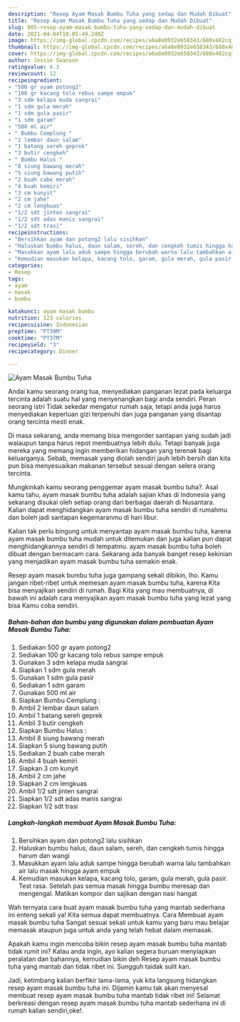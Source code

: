 ```yaml
---
description: "Resep Ayam Masak Bumbu Tuha yang sedap dan Mudah Dibuat"
title: "Resep Ayam Masak Bumbu Tuha yang sedap dan Mudah Dibuat"
slug: 905-resep-ayam-masak-bumbu-tuha-yang-sedap-dan-mudah-dibuat
date: 2021-04-04T18:05:49.240Z
image: https://img-global.cpcdn.com/recipes/a6a8e0932e658343/680x482cq70/ayam-masak-bumbu-tuha-foto-resep-utama.jpg
thumbnail: https://img-global.cpcdn.com/recipes/a6a8e0932e658343/680x482cq70/ayam-masak-bumbu-tuha-foto-resep-utama.jpg
cover: https://img-global.cpcdn.com/recipes/a6a8e0932e658343/680x482cq70/ayam-masak-bumbu-tuha-foto-resep-utama.jpg
author: Jessie Swanson
ratingvalue: 4.3
reviewcount: 12
recipeingredient:
- "500 gr ayam potong2"
- "100 gr kacang tolo rebus sampe empuk"
- "3 sdm kelapa muda sangrai"
- "1 sdm gula merah"
- "1 sdm gula pasir"
- "1 sdm garam"
- "500 ml air"
- " Bumbu Cemplung "
- "2 lembar daun salam"
- "1 batang sereh geprek"
- "3 butir cengkeh"
- " Bumbu Halus "
- "8 siung bawang merah"
- "5 siung bawang putih"
- "2 buah cabe merah"
- "4 buah kemiri"
- "3 cm kunyit"
- "2 cm jahe"
- "2 cm lengkuas"
- "1/2 sdt jinten sangrai"
- "1/2 sdt adas manis sangrai"
- "1/2 sdt trasi"
recipeinstructions:
- "Bersihkan ayam dan potong2 lalu sisihkan"
- "Haluskan bumbu halus, daun salam, sereh, dan cengkeh tumis hingga harum dan wangi"
- "Masukkan ayam lalu aduk sampe hingga berubah warna lalu tambahkan air lalu masak hingga ayam empuk"
- "Kemudian masukan kelapa, kacang tolo, garam, gula merah, gula pasir. Test rasa. Setelah pas semua masak hingga bumbu meresap dan mengengal. Matikan kompor dan sajikan dengan nasi hangat"
categories:
- Resep
tags:
- ayam
- masak
- bumbu

katakunci: ayam masak bumbu 
nutrition: 123 calories
recipecuisine: Indonesian
preptime: "PT39M"
cooktime: "PT37M"
recipeyield: "3"
recipecategory: Dinner

---
```



![Ayam Masak Bumbu Tuha](https://img-global.cpcdn.com/recipes/a6a8e0932e658343/680x482cq70/ayam-masak-bumbu-tuha-foto-resep-utama.jpg)

Andai kamu seorang orang tua, menyediakan panganan lezat pada keluarga tercinta adalah suatu hal yang menyenangkan bagi anda sendiri. Peran seorang istri Tidak sekedar mengatur rumah saja, tetapi anda juga harus menyediakan keperluan gizi terpenuhi dan juga panganan yang disantap orang tercinta mesti enak.

Di masa  sekarang, anda memang bisa mengorder santapan yang sudah jadi walaupun tanpa harus repot membuatnya lebih dulu. Tetapi banyak juga mereka yang memang ingin memberikan hidangan yang terenak bagi keluarganya. Sebab, memasak yang diolah sendiri jauh lebih bersih dan kita pun bisa menyesuaikan makanan tersebut sesuai dengan selera orang tercinta. 



Mungkinkah kamu seorang penggemar ayam masak bumbu tuha?. Asal kamu tahu, ayam masak bumbu tuha adalah sajian khas di Indonesia yang sekarang disukai oleh setiap orang dari berbagai daerah di Nusantara. Kalian dapat menghidangkan ayam masak bumbu tuha sendiri di rumahmu dan boleh jadi santapan kegemaranmu di hari libur.

Kalian tak perlu bingung untuk menyantap ayam masak bumbu tuha, karena ayam masak bumbu tuha mudah untuk ditemukan dan juga kalian pun dapat menghidangkannya sendiri di tempatmu. ayam masak bumbu tuha boleh dibuat dengan bermacam cara. Sekarang ada banyak banget resep kekinian yang menjadikan ayam masak bumbu tuha semakin enak.

Resep ayam masak bumbu tuha juga gampang sekali dibikin, lho. Kamu jangan ribet-ribet untuk memesan ayam masak bumbu tuha, karena Kita bisa menyajikan sendiri di rumah. Bagi Kita yang mau membuatnya, di bawah ini adalah cara menyajikan ayam masak bumbu tuha yang lezat yang bisa Kamu coba sendiri.

<!--inarticleads1-->

##### Bahan-bahan dan bumbu yang digunakan dalam pembuatan Ayam Masak Bumbu Tuha:

1. Sediakan 500 gr ayam potong2
1. Sediakan 100 gr kacang tolo rebus sampe empuk
1. Gunakan 3 sdm kelapa muda sangrai
1. Siapkan 1 sdm gula merah
1. Gunakan 1 sdm gula pasir
1. Sediakan 1 sdm garam
1. Gunakan 500 ml air
1. Siapkan  Bumbu Cemplung :
1. Ambil 2 lembar daun salam
1. Ambil 1 batang sereh geprek
1. Ambil 3 butir cengkeh
1. Siapkan  Bumbu Halus :
1. Ambil 8 siung bawang merah
1. Siapkan 5 siung bawang putih
1. Sediakan 2 buah cabe merah
1. Ambil 4 buah kemiri
1. Siapkan 3 cm kunyit
1. Ambil 2 cm jahe
1. Siapkan 2 cm lengkuas
1. Ambil 1/2 sdt jinten sangrai
1. Siapkan 1/2 sdt adas manis sangrai
1. Siapkan 1/2 sdt trasi




<!--inarticleads2-->

##### Langkah-langkah membuat Ayam Masak Bumbu Tuha:

1. Bersihkan ayam dan potong2 lalu sisihkan
1. Haluskan bumbu halus, daun salam, sereh, dan cengkeh tumis hingga harum dan wangi
1. Masukkan ayam lalu aduk sampe hingga berubah warna lalu tambahkan air lalu masak hingga ayam empuk
1. Kemudian masukan kelapa, kacang tolo, garam, gula merah, gula pasir. Test rasa. Setelah pas semua masak hingga bumbu meresap dan mengengal. Matikan kompor dan sajikan dengan nasi hangat




Wah ternyata cara buat ayam masak bumbu tuha yang mantab sederhana ini enteng sekali ya! Kita semua dapat membuatnya. Cara Membuat ayam masak bumbu tuha Sangat sesuai sekali untuk kamu yang baru mau belajar memasak ataupun juga untuk anda yang telah hebat dalam memasak.

Apakah kamu ingin mencoba bikin resep ayam masak bumbu tuha mantab tidak rumit ini? Kalau anda ingin, ayo kalian segera buruan menyiapkan peralatan dan bahannya, kemudian bikin deh Resep ayam masak bumbu tuha yang mantab dan tidak ribet ini. Sungguh taidak sulit kan. 

Jadi, ketimbang kalian berfikir lama-lama, yuk kita langsung hidangkan resep ayam masak bumbu tuha ini. Dijamin kamu tak akan menyesal membuat resep ayam masak bumbu tuha mantab tidak ribet ini! Selamat berkreasi dengan resep ayam masak bumbu tuha mantab sederhana ini di rumah kalian sendiri,oke!.

